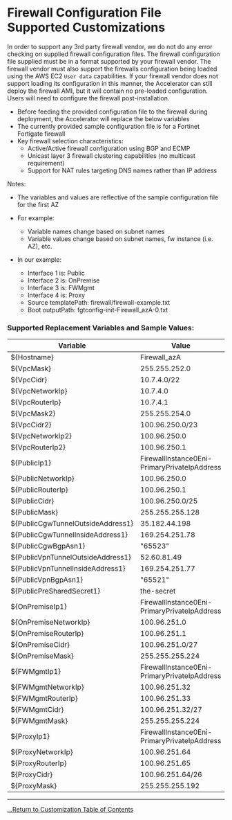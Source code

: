 # Firewall Configuration File Supported Customizations

In order to support any 3rd party firewall vendor, we do not do any error checking on supplied firewall configuration files. The firewall configuration file supplied must be in a format supported by your firewall vendor. The firewall vendor must also support the firewalls configuration being loaded using the AWS EC2 `User data` capabilities. If your firewall vendor does not support loading its configuration in this manner, the Accelerator can still deploy the firewall AMI, but it will contain no pre-loaded configuration. Users will need to configure the firewall post-installation.

- Before feeding the provided configuration file to the firewall during deployment, the Accelerator will replace the below variables
- The currently provided sample configuration file is for a Fortinet Fortigate firewall
- Key firewall selection characteristics:
  - Active/Active firewall configuration using BGP and ECMP
  - Unicast layer 3 firewall clustering capabilities (no multicast requirement)
  - Support for NAT rules targeting DNS names rather than IP address

Notes:

- The variables and values are reflective of the sample configuration file for the first AZ
- For example:

  - Variable names change based on subnet names
  - Variable values change based on subnet names, fw instance (i.e. AZ), etc.

- In our example:
  - Interface 1 is: Public
  - Interface 2 is: OnPremise
  - Interface 3 is: FWMgmt
  - Interface 4 is: Proxy
  - Source templatePath: firewall/firewall-example.txt
  - Boot outputPath: fgtconfig-init-Firewall_azA-0.txt

### Supported Replacement Variables and Sample Values:

| Variable                           | Value                                        |
| ---------------------------------- | -------------------------------------------- |
| \${Hostname}                       | Firewall_azA                                 |
| \${VpcMask}                        | 255.255.252.0                                |
| \${VpcCidr}                        | 10.7.4.0/22                                  |
| \${VpcNetworkIp}                   | 10.7.4.0                                     |
| \${VpcRouterIp}                    | 10.7.4.1                                     |
| \${VpcMask2}                       | 255.255.254.0                                |
| \${VpcCidr2}                       | 100.96.250.0/23                              |
| \${VpcNetworkIp2}                  | 100.96.250.0                                 |
| \${VpcRouterIp2}                   | 100.96.250.1                                 |
| \${PublicIp1}                      | FirewallInstance0Eni-PrimaryPrivateIpAddress |
| \${PublicNetworkIp}                | 100.96.250.0                                 |
| \${PublicRouterIp}                 | 100.96.250.1                                 |
| \${PublicCidr}                     | 100.96.250.0/25                              |
| \${PublicMask}                     | 255.255.255.128                              |
| \${PublicCgwTunnelOutsideAddress1} | 35.182.44.198                                |
| \${PublicCgwTunnelInsideAddress1}  | 169.254.251.78                               |
| \${PublicCgwBgpAsn1}               | "65523"                                      |
| \${PublicVpnTunnelOutsideAddress1} | 52.60.81.49                                  |
| \${PublicVpnTunnelInsideAddress1}  | 169.254.251.77                               |
| \${PublicVpnBgpAsn1}               | "65521"                                      |
| \${PublicPreSharedSecret1}         | the-secret                                   |
| \${OnPremiseIp1}                   | FirewallInstance0Eni-PrimaryPrivateIpAddress |
| \${OnPremiseNetworkIp}             | 100.96.251.0                                 |
| \${OnPremiseRouterIp}              | 100.96.251.1                                 |
| \${OnPremiseCidr}                  | 100.96.251.0/27                              |
| \${OnPremiseMask}                  | 255.255.255.224                              |
| \${FWMgmtIp1}                      | FirewallInstance0Eni-PrimaryPrivateIpAddress |
| \${FWMgmtNetworkIp}                | 100.96.251.32                                |
| \${FWMgmtRouterIp}                 | 100.96.251.33                                |
| \${FWMgmtCidr}                     | 100.96.251.32/27                             |
| \${FWMgmtMask}                     | 255.255.255.224                              |
| \${ProxyIp1}                       | FirewallInstance0Eni-PrimaryPrivateIpAddress |
| \${ProxyNetworkIp}                 | 100.96.251.64                                |
| \${ProxyRouterIp}                  | 100.96.251.65                                |
| \${ProxyCidr}                      | 100.96.251.64/26                             |
| \${ProxyMask}                      | 255.255.255.192                              |

---

[...Return to Customization Table of Contents](../../docs/installation/customization-index.md)
